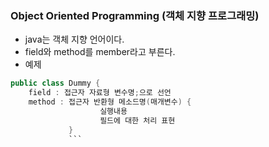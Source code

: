 ### Object Oriented Programming  (객체 지향 프로그래밍)
  - java는 객체 지향 언어이다.  
  - field와 method를 member라고 부른다.  
  - 예제  
  ``` java  
  public class Dummy {  
      field : 접근자 자료형 변수명;으로 선언  
      method : 접근자 반환형 메소드명(매개변수) {
                      실행내용  
                      필드에 대한 처리 표현  
               }  
               ```
  
  
